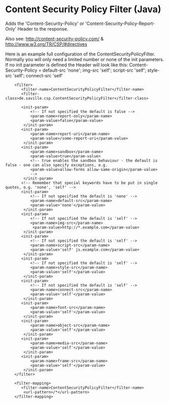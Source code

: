 Content Security Policy Filter (Java)
===========================

Adds the 'Content-Security-Policy' or 'Content-Security-Policy-Report-Only' Header to the response. 

Also see: http://content-security-policy.com/ & http://www.w3.org/TR/CSP/#directives

Here is an example full configuration of the ContentSecurityPolicyFilter. 
Normally you will only need a limited number or none of the init parameters. If no init parameter is defined the Header will look like this:
Content-Security-Policy = default-src 'none'; img-src 'self'; script-src 'self'; style-src 'self'; connect-src 'self'
 
        <filter>
           <filter-name>ContentSecurityPolicyFilter</filter-name>
           <filter-class>de.saville.csp.ContentSecurityPolicyFilter</filter-class>
           
           <init-param>
               <!-- If not specified the default is false -->
               <param-name>report-only</param-name>
               <param-value>false</param-value>
            </init-param>
           <init-param>
               <param-name>report-uri</param-name>
               <param-value>/some-report-uri</param-value>
            </init-param>
           <init-param>
               <param-name>sandbox</param-name>
               <param-value>true</param-value>
               <!-- true enables the sandbox behaviour - the default is false - one can also specify exceptions, e.g.
               <param-value>allow-forms allow-same-origin</param-value>
               -->
            </init-param>
           <!-- Remember that special keywords have to be put in single quotes, e.g. 'none', 'self' -->
           <init-param>
               <!-- If not specified the default is 'none' -->
               <param-name>default-src</param-name>
               <param-value>'none'</param-value>
            </init-param>
           <init-param>
               <!-- If not specified the default is 'self' -->
               <param-name>img-src</param-name>
                <param-value>http://*.example.com</param-value>
            </init-param>
           <init-param>
               <!-- If not specified the default is 'self' -->
               <param-name>script-src</param-name>
               <param-value>'self' js.example.com</param-value>
            </init-param>
           <init-param>
               <!-- If not specified the default is 'self' -->
               <param-name>style-src</param-name>
               <param-value>'self'</param-value>
            </init-param>  
           <init-param>
               <!-- If not specified the default is 'self' -->
               <param-name>connect-src</param-name>
               <param-value>'self'</param-value>
            </init-param> 
           <init-param>
               <param-name>font-src</param-name>
               <param-value>'self'</param-value>
            </init-param>   
           <init-param>
               <param-name>object-src</param-name>
               <param-value>'self'</param-value>
            </init-param>  
           <init-param>
               <param-name>media-src</param-name>
               <param-value>'self'</param-value>
            </init-param> 
           <init-param>
               <param-name>frame-src</param-name>
               <param-value>'self'</param-value>
            </init-param> 
        </filter>
        
        <filter-mapping> 
           <filter-name>ContentSecurityPolicyFilter</filter-name>
            <url-pattern>/*</url-pattern>
        </filter-mapping>
